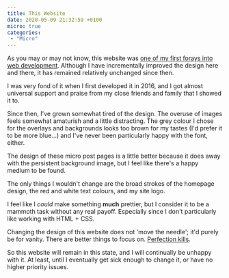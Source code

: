 ```yaml
---
title: This Website
date: 2020-05-09 21:32:59 +0100
micro: true
categories:
 - "Micro"
---
```

As you may or may not know, this website was [one of my first forays into web development](https://jetholt.com/designed-and-refined/). Although I have incrementally improved the design here and there, it has remained relatively unchanged since then.

I was very fond of it when I first developed it in 2016, and I got almost universal support and praise from my close friends and family that I showed it to.

Since then, I've grown somewhat tired of the design. The overuse of images feels somewhat amaturish and a little distracting. The grey colour I chose for the overlays and backgrounds looks too brown for my tastes (I'd prefer it to be more blue...) and I've never been particularly happy with the font, either.

The design of these micro post pages is a little better because it does away with the persistent background image, but I feel like there's a happy medium to be found.

The only things I wouldn't change are the broad strokes of the homepage design, the red and white text colours, and my site logo.

I feel like I *could* make something **much** prettier, but I consider it to be a mammoth task without any real payoff. Especially since I don't particularly like working with HTML + CSS.

Changing the design of this website does not 'move the needle'; it'd purely be for vanity. There are better things to focus on. [Perfection kills](/micro/perfection-kills).

So this website will remain in this state, and I will continually be unhappy with it. At least, until I eventually get sick enough to change it, or have no higher priority issues.